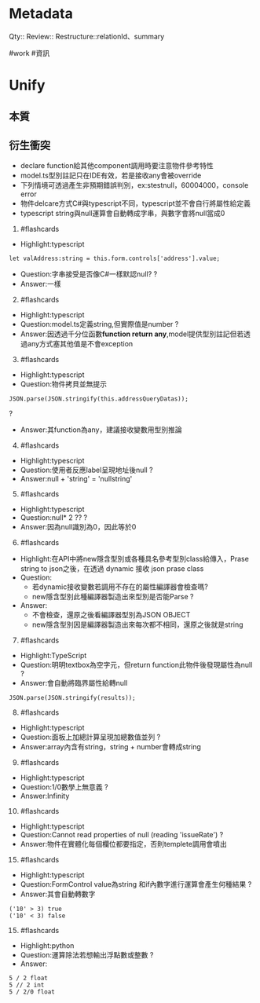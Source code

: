# Metadata
Qty::
Review::
Restructure::relationId、summary

#work #資訊 
# Unify

## 本質

## 衍生衝突


- declare function給其他component調用時要注意物件參考特性
- model.ts型別註記只在IDE有效，若是接收any會被override
- 下列情境可透過產生非預期錯誤判別，ex:stestnull，60004000，console error
- 物件delcare方式C#與typescript不同，typescript並不會自行將屬性給定義
- typescript string與null運算會自動轉成字串，與數字會將null當成0



1. #flashcards 
- Highlight:typescript
```
let valAddress:string = this.form.controls['address'].value;
```
- Question:字串接受是否像C#一樣默認null?
?
- Answer:一樣


2. #flashcards 
- Highlight:typescript
- Question:model.ts定義string,但實際值是number
?
- Answer:因透過千分位函數**function return any**,model提供型別註記但若透過any方式塞其他值是不會exception


3. #flashcards 
- Highlight:typescript
- Question:物件拷貝並無提示
```
JSON.parse(JSON.stringify(this.addressQueryDatas));
```
?
- Answer:其function為any，建議接收變數用型別推論

4. #flashcards 
- Highlight:typescript
- Question:使用者反應label呈現地址後null
?
- Answer:null + 'string' = 'nullstring'



5. #flashcards 
- Highlight:typescript
- Question:null* 2 ??
?
- Answer:因為null識別為0，因此等於0


6. #flashcards 
- Highlight:在API中將new隱含型別或各種具名參考型別class給傳入，Prase string to json之後，在透過 dynamic 接收 json prase class
- Question:
  - 若dynamic接收變數若調用不存在的屬性編譯器會檢查嗎?
  - new隱含型別此種編譯器製造出來型別是否能Parse
?
- Answer:
  - 不會檢查，還原之後看編譯器型別為JSON OBJECT
  - new隱含型別因是編譯器製造出來每次都不相同，還原之後就是string

7. #flashcards 
- Highlight:TypeScript
- Question:明明textbox為空字元，但return function此物件後發現屬性為null
?
- Answer:會自動將臨界屬性給轉null
```
JSON.parse(JSON.stringify(results));
```
8. #flashcards 
- Highlight:typescript
- Question:面板上加總計算呈現加總數值並列
?
- Answer:array內含有string，string + number會轉成string

9. #flashcards 
- Highlight:typescript
- Question:1/0數學上無意義
?
- Answer:Infinity

10. #flashcards 
- Highlight:typescript
- Question:Cannot read properties of null (reading 'issueRate')
?
- Answer:物件在實體化每個欄位都要指定，否則templete調用會噴出

15. #flashcards 
- Highlight:typescript
- Question:FormControl value為string 和if內數字進行運算會產生何種結果
?
- Answer:其會自動轉數字
```
('10' > 3) true
('10' < 3) false
```


15. #flashcards 
- Highlight:python
- Question:運算除法若想輸出浮點數或整數
?
- Answer:
```
5 / 2 float
5 // 2 int
5 / 2/0 float
```